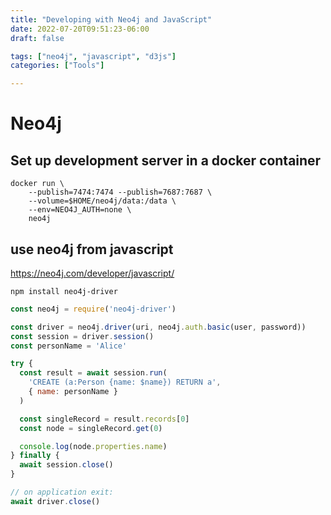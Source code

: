 ```yaml
---
title: "Developing with Neo4j and JavaScript"
date: 2022-07-20T09:51:23-06:00
draft: false

tags: ["neo4j", "javascript", "d3js"]
categories: ["Tools"]

---
```


# Neo4j

## Set up development server in a docker container
```
docker run \
    --publish=7474:7474 --publish=7687:7687 \
    --volume=$HOME/neo4j/data:/data \
    --env=NEO4J_AUTH=none \
    neo4j
```


## use neo4j from javascript
https://neo4j.com/developer/javascript/

```
npm install neo4j-driver
```

```javascript
const neo4j = require('neo4j-driver')

const driver = neo4j.driver(uri, neo4j.auth.basic(user, password))
const session = driver.session()
const personName = 'Alice'

try {
  const result = await session.run(
    'CREATE (a:Person {name: $name}) RETURN a',
    { name: personName }
  )

  const singleRecord = result.records[0]
  const node = singleRecord.get(0)

  console.log(node.properties.name)
} finally {
  await session.close()
}

// on application exit:
await driver.close()
```
